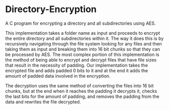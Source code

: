 # Directory-Encryption
A C program for encrypting a directory and all subdirectories using AES.

This implementation takes a folder name as input and proceeds to encrypt the entire directory and all subdirectories within it. The way it does this is by recursively navigating through the file system looking for any files and then taking them as input and breaking them into 16 bit chunks so that they can be processed by AES. The most complex portion of this implementation is the method of being able to encrypt and decrypt files that have file sizes that result in the necessity of padding. Our implementation takes the encrypted file and adds padded 0 bits to it and at the end it adds the amount of padded data involved in the encryption.

The decryption uses the same method of converting the files into 16 bit chunks, but at the end when it reaches the padding it decrypts it, checks the last bits for the amount of padding, and removes the padding from the data and rewrites the file decrypted.
